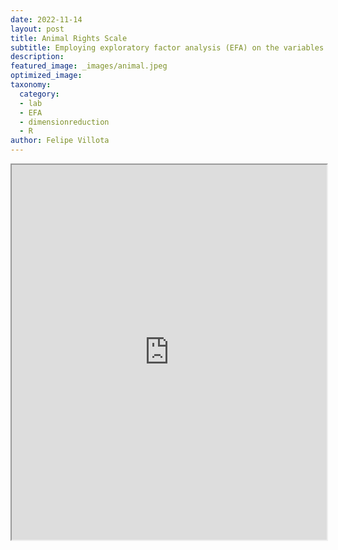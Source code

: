 ```yaml
---
date: 2022-11-14
layout: post
title: Animal Rights Scale
subtitle: Employing exploratory factor analysis (EFA) on the variables within the "Animal Rights Scale (ARS)" dataset to uncover underlying sets of latent factors reflected in participants' responses.
description: 
featured_image: _images/animal.jpeg
optimized_image:
taxonomy:
  category: 
  - lab
  - EFA 
  - dimensionreduction
  - R
author: Felipe Villota 
---
```


<iframe src="https://docs.google.com/viewer?url=https://felipevillota.com/wp-content/uploads/2024/04/LAB3_dimension_reduction_animal.pdf&embedded=true" width="100%" height="600px"></iframe>

